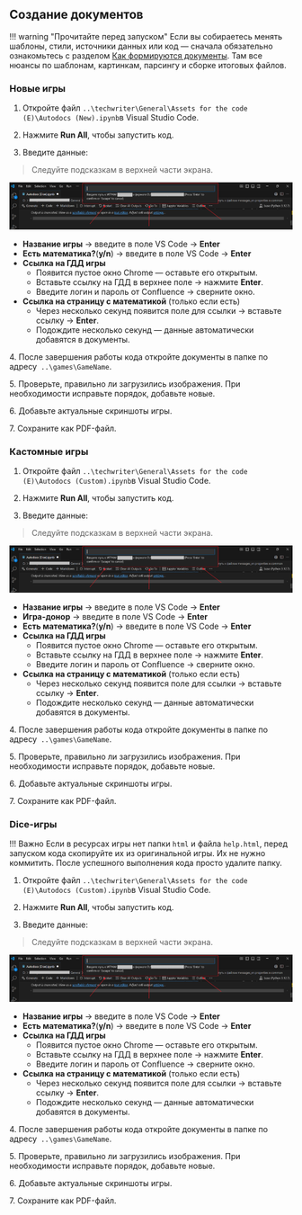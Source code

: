 ## Создание документов

!!! warning "Прочитайте перед запуском"
    Если вы собираетесь менять шаблоны, стили, источники данных или код — сначала обязательно ознакомьтесь с разделом [Как формируются документы](how-docs-are-built.md). Там все нюансы по шаблонам, картинкам, парсингу и сборке итоговых файлов.

### Новые игры

1. Откройте файл `..\techwriter\General\Assets for the code (E)\Autodocs (New).ipynb`в Visual Studio Code.

2. Нажмите **Run All**, чтобы запустить код.

3. Введите данные:

> Следуйте подсказкам в верхней части экрана.

![](assets/hint.png)

- **Название игры** → введите в поле VS Code → **Enter**
- **Есть математика?**(**y/n**) → введите в поле VS Code → **Enter**
- **Ссылка на ГДД игры**
    - Появится пустое окно Chrome — оставьте его открытым.
    - Вставьте ссылку на ГДД в верхнее поле → нажмите **Enter**.
    - Введите логин и пароль от Confluence → сверните окно.
- **Ссылка на страницу с математикой** (только если есть) 
    - Через несколько секунд появится поле для ссылки → вставьте ссылку → **Enter**.
    - Подождите несколько секунд — данные автоматически добавятся в документы.
  
4\. После завершения работы кода откройте документы в папке по адресу` ..\games\GameName`.

5\. Проверьте, правильно ли загрузились изображения. При необходимости исправьте порядок, добавьте новые.

6\. Добавьте актуальные скриншоты игры.

7\. Сохраните как PDF-файл.

### Кастомные игры

1. Откройте файл `..\techwriter\General\Assets for the code (E)\Autodocs (Custom).ipynb`в Visual Studio Code.

2. Нажмите **Run All**, чтобы запустить код.

3. Введите данные:

> Следуйте подсказкам в верхней части экрана.

![](assets/hint.png)

- **Название игры** → введите в поле VS Code → **Enter**
- **Игра-донор** → введите в поле VS Code → **Enter**
- **Есть математика?**(**y/n**) → введите в поле VS Code → **Enter**
- **Ссылка на ГДД игры**
    - Появится пустое окно Chrome — оставьте его открытым.
    - Вставьте ссылку на ГДД в верхнее поле → нажмите **Enter**.
    - Введите логин и пароль от Confluence → сверните окно.
- **Ссылка на страницу с математикой** (только если есть) 
    - Через несколько секунд появится поле для ссылки → вставьте ссылку → **Enter**.
    - Подождите несколько секунд — данные автоматически добавятся в документы.
   
4\. После завершения работы кода откройте документы в папке по адресу` ..\games\GameName`.

5\. Проверьте, правильно ли загрузились изображения. При необходимости исправьте порядок, добавьте новые.

6\. Добавьте актуальные скриншоты игры.

7\. Сохраните как PDF-файл.

### Dice-игры

!!! Важно
    Если в ресурсах игры нет папки `html` и файла `help.html`, перед запуском кода скопируйте их из оригинальной игры. Их не     нужно коммитить. После успешного выполнения кода просто удалите папку.

1. Откройте файл `..\techwriter\General\Assets for the code (E)\Autodocs (Custom).ipynb`в Visual Studio Code.

2. Нажмите **Run All**, чтобы запустить код.

3. Введите данные:

> Следуйте подсказкам в верхней части экрана.

![](assets/hint.png)

- **Название игры** → введите в поле VS Code → **Enter**
- **Есть математика?**(**y/n**) → введите в поле VS Code → **Enter**
- **Ссылка на ГДД игры**
    - Появится пустое окно Chrome — оставьте его открытым.
    - Вставьте ссылку на ГДД в верхнее поле → нажмите **Enter**.
    - Введите логин и пароль от Confluence → сверните окно.
- **Ссылка на страницу с математикой** (только если есть) 
    - Через несколько секунд появится поле для ссылки → вставьте ссылку → **Enter**.
    - Подождите несколько секунд — данные автоматически добавятся в документы.

4\. После завершения работы кода откройте документы в папке по адресу` ..\games\GameName`.

5\. Проверьте, правильно ли загрузились изображения. При необходимости исправьте порядок, добавьте новые.

6\. Добавьте актуальные скриншоты игры.

7\. Сохраните как PDF-файл.
